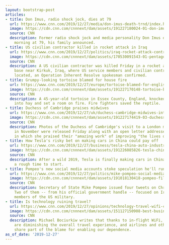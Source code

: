```yaml
---
layout: bootstrap-post
articles:
- title: Don Imus, radio shock jock, dies at 79
  url: https://www.cnn.com/2019/12/27/media/don-imus-death-trnd/index.html
  image: https://cdn.cnn.com/cnnnext/dam/assets/191227180024-01-don-imus-obit-super-tease.jpg
  source: CNN
  description: Former radio shock jock and media personality Don Imus died Friday
    morning at 79, his family announced.
- title: US civilian contractor killed in rocket attack in Iraq
  url: https://www.cnn.com/2019/12/27/politics/iraq-rocket-attack-contractor-killed/index.html
  image: https://cdn.cnn.com/cnnnext/dam/assets/170530091543-01-pentagon-aerial-file-super-tease.jpg
  source: CNN
  description: A US civilian contractor was killed Friday in a rocket attack on a
    base near Kirkuk, Iraq, where US service members and civilian contractors were
    located, an Operation Inherent Resolve spokesman confirmed.
- title: Grumpy-looking tortoise blamed for house fire
  url: https://www.cnn.com/2019/12/27/europe/tortoise-blamed-for-english-house-fire-trnd/index.html
  image: https://cdn.cnn.com/cnnnext/dam/assets/191227170148-tortoise-blamed-for-english-house-fire-super-tease.jpg
  source: CNN
  description: A 45-year-old tortoise in Essex County, England, knocked a heat lamp
    into hay and set a room on fire. Fire fighters saved the reptile.
- title: Duchess of Cambridge praises midwives
  url: https://www.cnn.com/2019/12/27/uk/duchess-cambridge-midwives-intl-gbr/index.html
  image: https://cdn.cnn.com/cnnnext/dam/assets/191227174419-03-duchess-cambridge-midwives-intl-gbr-super-tease.jpg
  source: CNN
  description: Photos of the Duchess of Cambridge's visit to a London maternity unit
    in November were released Friday along with an open letter addressed to midwives
    in which she praised their "amazing work" of improving "the lives of others."
- title: How Tesla's risky bet on making cars in China could pay off
  url: https://www.cnn.com/2019/12/27/business/tesla-china-auto-industry/index.html
  image: https://cdn.cnn.com/cnnnext/dam/assets/191226085826-tesla-china-file-restricted-super-tease.jpg
  source: CNN
  description: After a wild 2019, Tesla is finally making cars in China. It picked
    a rough time to start.
- title: Pompeo's new social media accounts stoke speculation he'll run for Senate
  url: https://www.cnn.com/2019/12/27/politics/mike-pompeo-social-media-possible-run-senate-kansas/index.html
  image: https://cdn.cnn.com/cnnnext/dam/assets/191018130418-pompeo-file-super-tease.jpg
  source: CNN
  description: Secretary of State Mike Pompeo issued four tweets on Christmas Eve.
    Two of them -- from his official government handle -- focused on Iran and thanked
    members of the US military.
- title: Is technology ruining travel?
  url: https://www.cnn.com/2019/12/27/opinions/technology-travel-wifi-calling-inflight-bociurkiw/index.html
  image: https://cdn.cnn.com/cnnnext/dam/assets/151127150908-best-business-class-singapore-super-tease.jpg
  source: CNN
  description: Michael Bociurkiw writes that thanks to in-flight WiFi, our screens
    are diminishing the overall travel experience, and airlines and other travel operators
    share part of the blame for enabling our dependence.
as_of_date: '2019-12-27'
---
```


